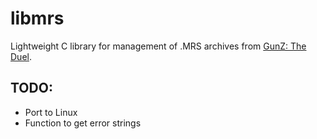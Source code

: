 # libmrs

Lightweight C library for management of .MRS archives from [GunZ: The Duel](https://en.wikipedia.org/wiki/GunZ:_The_Duel).

## **TODO**:
- Port to Linux
- Function to get error strings
